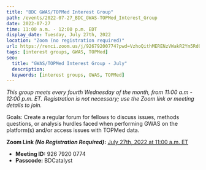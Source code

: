 ```yaml
---
title: "BDC GWAS/TOPMed Interest Group"
path: /events/2022-07-27_BDC_GWAS-TOPMed_Interest_Group
date: 2022-07-27
time: 11:00 a.m. - 12:00 p.m. EDT
display_date: Tuesday, July 27th, 2022
location: "Zoom (no registration required)"
url: https://renci.zoom.us/j/92679200774?pwd=VzhoQithMERENzVWakR2Ym5Rd0tydz09
tags: [interest groups, GWAS, TOPMed]
seo:
  title: "GWAS/TOPMed Interest Group - July"
  description:
  keywords: [interest groups, GWAS, TOPMed]
---
```


*This group meets every fourth Wednesday of the month, from 11:00 a.m - 12:00 p.m. ET. Registration is not necessary; use the Zoom link or meeting details to join.*

Goals: Create a regular forum for fellows to discuss issues, methods questions, or analysis hurdles faced when performing GWAS on the platform(s) and/or access issues with TOPMed data.

**Zoom Link *(No Registration Required)*:** [July 27th, 2022 at 11:00 a.m. ET](https://renci.zoom.us/j/92679200774?pwd=VzhoQithMERENzVWakR2Ym5Rd0tydz09)
- **Meeting ID:** 926 7920 0774
- **Passcode:** BDCatalyst
